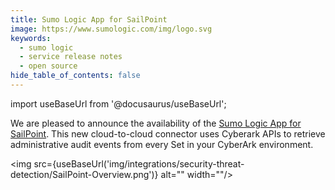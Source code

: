 ```yaml
---
title: Sumo Logic App for SailPoint
image: https://www.sumologic.com/img/logo.svg
keywords:
  - sumo logic
  - service release notes
  - open source
hide_table_of_contents: false
---
```

import useBaseUrl from '@docusaurus/useBaseUrl';

We are pleased to announce the availability of the [Sumo Logic App for SailPoint](https://help.sumologic.com/docs/integrations/security-threat-detection/sailpoint/). This new cloud-to-cloud connector uses Cyberark APIs to retrieve administrative audit events from every Set in your CyberArk environment.

<img src={useBaseUrl('img/integrations/security-threat-detection/SailPoint-Overview.png')} alt="<your image description>" width="<insert-pixel-number>"/>
